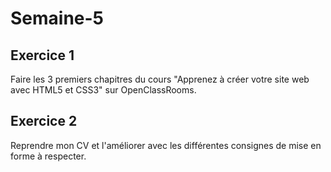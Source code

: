 # Semaine-5

## Exercice 1
Faire les 3 premiers chapitres du cours "Apprenez à créer votre site web avec HTML5 et CSS3" sur OpenClassRooms.  
    
## Exercice 2
Reprendre mon CV et l'améliorer avec les différentes consignes de mise en forme à respecter.